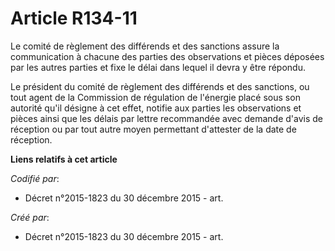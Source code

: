 # Article R134-11

Le comité de règlement des différends et des sanctions assure la communication à chacune des parties des observations et
pièces déposées par les autres parties et fixe le délai dans lequel il devra y être répondu.

Le président du comité de règlement des différends et des sanctions, ou tout agent de la Commission de régulation de
l'énergie placé sous son autorité qu'il désigne à cet effet, notifie aux parties les observations et pièces ainsi que les
délais par lettre recommandée avec demande d'avis de réception ou par tout autre moyen permettant d'attester de la date de
réception.

**Liens relatifs à cet article**

_Codifié par_:

  - Décret n°2015-1823 du 30 décembre 2015 - art.

_Créé par_:

  - Décret n°2015-1823 du 30 décembre 2015 - art.
